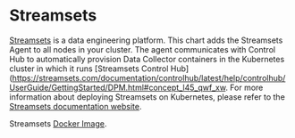 # Streamsets

[Streamsets](https://www.streamsets.com/) is a data engineering platform. This chart adds the Streamsets Agent to all nodes in your cluster. The agent communicates with Control Hub to automatically provision Data Collector containers in the Kubernetes cluster in which it runs [Streamsets Control Hub](https://streamsets.com/documentation/controlhub/latest/help/controlhub/UserGuide/GettingStarted/DPM.html#concept_l45_qwf_xw. For more information about deploying Streamsets on Kubernetes, please refer to the [Streamsets documentation website](https://streamsets.com/documentation/controlhub/latest/help/controlhub/UserGuide/DataCollectorsProvisioned/Provisioned.html#concept_jsd_v24_lbb).

Streamsets [Docker Image](https://hub.docker.com/r/streamsets/datacollector).